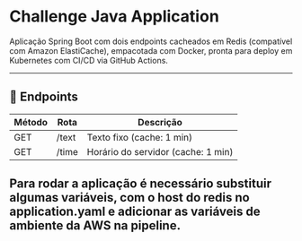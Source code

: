 # Challenge Java Application

Aplicação Spring Boot com dois endpoints cacheados em Redis (compatível com Amazon ElastiCache), empacotada com Docker, pronta para deploy em Kubernetes com CI/CD via GitHub Actions.

---

## 🚀 Endpoints

| Método | Rota   | Descrição                          |
|--------|--------|------------------------------------|
| GET    | /text  | Texto fixo (cache: 1 min)          |
| GET    | /time  | Horário do servidor (cache: 1 min) |

Para rodar a aplicação é necessário substituir algumas variáveis, com o host do redis no application.yaml e adicionar as variáveis de ambiente da AWS na pipeline.
---